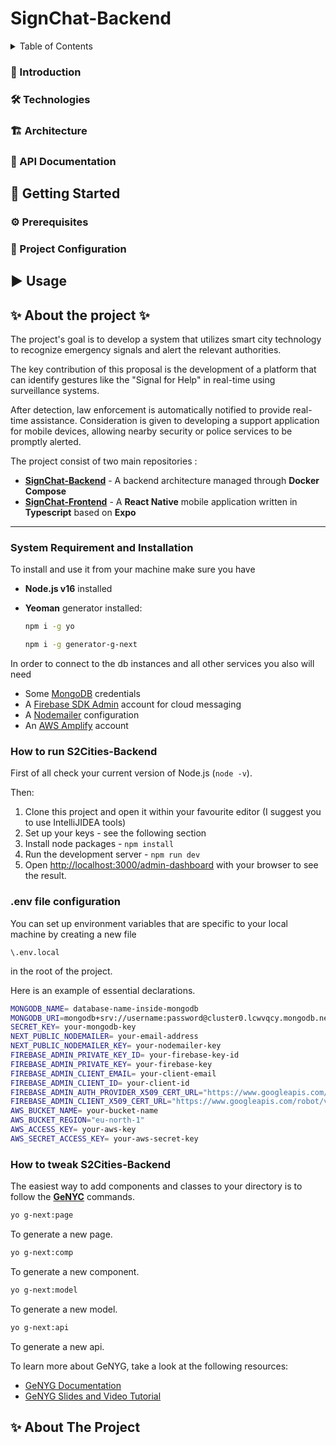 # SignChat-Backend 

<!-- TABLE OF CONTENTS -->
<details>
  <summary>Table of Contents</summary>
  <ol>
    <li>
      <a href="#about-the-project">About The Project</a>
      <ul>
        <li><a href="#introduction">Introduction</a></li>
        <li><a href="#technologies">Technologies</a></li>
        <li><a href="#architecture">Architecture</a></li>
        <li><a href="#api-documentation">API Documentation</a></li>
      </ul>
    </li>
    <li>
      <a href="#getting-started">Getting Started</a>
      <ul>
        <li><a href="#prerequisites">Prerequisites</a></li>
        <li><a href="#project-configuration">Project Configuration</a></li>
      </ul>
    </li>
    <li>
      <a href="#usage">Usage</a>
    </li>
  </ol>
</details>



### 🧭 Introduction

### 🛠️ Technologies

### 🏗️ Architecture

### 📑 API Documentation

## 🚀 Getting Started

### ⚙️ Prerequisites

### 🧾 Project Configuration

## ▶️ Usage

## ✨ About the project ✨ 
The project's goal is to develop a system that utilizes smart city technology to recognize emergency signals and alert the relevant authorities. 

The key contribution of this proposal is the development of a platform that can identify gestures like the "Signal for Help" in real-time using surveillance systems. 

After detection, law enforcement is automatically notified to provide real-time assistance. Consideration is given to developing a support application for mobile devices, allowing nearby security or police
services to be promptly alerted.

The project consist of two main repositories :
- __[SignChat-Backend](https://nodeca.github.io/pica/demo/)__ - A backend architecture managed through **Docker Compose**
- __[SignChat-Frontend](https://nodeca.github.io/pica/demo/)__ - A **React Native** mobile application written in **Typescript** based on **Expo**



___

### System Requirement and Installation
To install and use it from your machine make sure you have
- **Node.js v16** installed 
- **Yeoman** generator installed: 

  ```bash
  npm i -g yo
  ```
  ```bash
  npm i -g generator-g-next
  ```

In order to connect to the db instances and all other services you also will need

- Some [MongoDB](https://www.mongodb.com/it-it) credentials
- A [Firebase SDK Admin](https://firebase.google.com/docs/admin/setup?hl=it#set-up-project-and-service-account) account for cloud messaging
- A [Nodemailer](https://nodemailer.com/usage/using-gmail/) configuration
- An [AWS Amplify](https://docs.aws.amazon.com/AmazonS3/latest/userguide/creating-buckets-s3.html) account
  

### How to run S2Cities-Backend
First of all check your current version of Node.js (`node -v`).

Then:

1. Clone this project and open it within your favourite editor (I suggest you to use IntelliJIDEA tools)
2. Set up your keys - see the following section
3. Install node packages - `npm install`
4. Run the development server - `npm run dev`
5. Open [http://localhost:3000/admin-dashboard](http://localhost:3000/admin-dashboard) with your browser to see the result.


### .env file configuration
You can set up environment variables that are specific to your local machine by creating a new file 

`\.env.local`

in the root of the project.

Here is an example of essential declarations.

  ```bash
MONGODB_NAME= database-name-inside-mongodb
MONGODB_URI=mongodb+srv://username:password@cluster0.lcwvqcy.mongodb.net/?retryWrites=true&w=majority/$MONGODB_NAME
SECRET_KEY= your-mongodb-key
NEXT_PUBLIC_NODEMAILER= your-email-address
NEXT_PUBLIC_NODEMAILER_KEY= your-nodemailer-key
FIREBASE_ADMIN_PRIVATE_KEY_ID= your-firebase-key-id
FIREBASE_ADMIN_PRIVATE_KEY= your-firebase-key
FIREBASE_ADMIN_CLIENT_EMAIL= your-client-email
FIREBASE_ADMIN_CLIENT_ID= your-client-id
FIREBASE_ADMIN_AUTH_PROVIDER_X509_CERT_URL="https://www.googleapis.com/oauth2/v1/certs"
FIREBASE_ADMIN_CLIENT_X509_CERT_URL="https://www.googleapis.com/robot/v1/metadata/x509/firebase-adminsdk-tymt8%40s2cities.iam.gserviceaccount.com"
AWS_BUCKET_NAME= your-bucket-name
AWS_BUCKET_REGION="eu-north-1"
AWS_ACCESS_KEY= your-aws-key
AWS_SECRET_ACCESS_KEY= your-aws-secret-key
  ```


### How to tweak S2Cities-Backend
The easiest way to add components and classes to your directory is to follow the __[GeNYC](https://github.com/getapper/generator-g-next#readme)__ commands. 

```bash
yo g-next:page
```

To generate a new page.

```bash
yo g-next:comp
```

To generate a new component.

```bash
yo g-next:model
```

To generate a new model.

```bash
yo g-next:api
```

To generate a new api.

To learn more about GeNYG, take a look at the following resources:

- [GeNYG Documentation](https://github.com/getapper/generator-g-next#readme)
- [GeNYG Slides and Video Tutorial](https://docs.google.com/presentation/d/1pI6-jf8Zmr2pg9bcfOz29vhMZNqATOW7OwnHf3yRQck/edit#slide=id.p)


## ✨ About The Project 